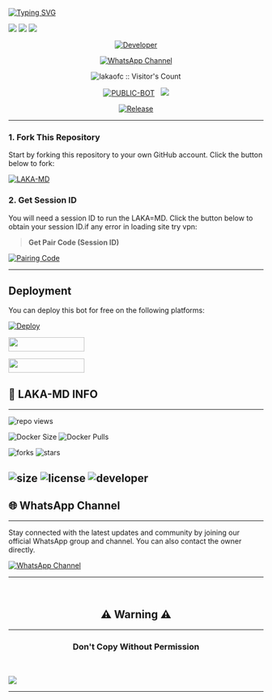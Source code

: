 <a href="https://git.io/typing-svg"><img src="https://readme-typing-svg.demolab.com?font=Black+Ops+One&size=100&pause=1000&color=B700FB&center=true&width=1000&height=200&lines=LAKA-MD-V1.0" alt="Typing SVG" /></a>
  </p>
<a><img src='https://i.imgur.com/LyHic3i.gif'/></a>
<a><img src='https://i'/></a>
<a><img src='https://i.imgur.com/LyHic3i.gif'/></a>
<p align="center">
  <a href="https://github.com/lakaofc"><img title="Developer" src="https://img.shields.io/badge/Author-Mr%20Lakaofc-FF7604.svg?style=big-square&logo=github" /></a>
</p>

<div align="center">
  
[![WhatsApp Channel](https://img.shields.io/badge/Join-WhatsApp%20Channel-FF00F8?style=big-square&logo=whatsapp)](https://whatsapp.com/channel/0029Vb10Jv560eBfnX6Jaa3Y)
</div>

 <p align="center"><img src="https://profile-counter.glitch.me/{laka-md}/count.svg" alt="lakaofc :: Visitor's Count" old_src="https://profile-counter.glitch.me/{lakaofc}/count.svg" /></p>


<p align="center">
<a href="https://github.com/lakaofc/laka-md"><img title="PUBLIC-BOT" src="https://img.shields.io/static/v1?label=Language&message=English&style=square&color=darkpink"></a> &nbsp;
  <img src="https://komarev.com/ghpvc/?username=lakaofc&label=VIEWS&style=square&color=blue" />
</p>
</p> 

<p align="center">
  <a href="https://github.com/lakaofc/laka-md"><img title="Release" src="https://img.shields.io/badge/Release-beta%20v1.0-cyan.svg?style=for-the-badge&logo=appveyor" /></a>
</p>


***

### 1. Fork This Repository

Start by forking this repository to your own GitHub account. Click the button below to fork:

  <a href="https://github.com/lakaofc/laka-md/fork"><img title="LAKA-MD" src="https://img.shields.io/badge/FORK-LAKA,MD-h?color=blue&style=for-the-badge&logo=stackshare"></a>
  
### 2. Get Session ID 

You will need a session ID to run the LAKA=MD. Click the button below to obtain your session ID.if any error in loading site try vpn:

> **Get Pair Code (Session ID)**

<a href='https://lakamdweb-856c6c7aa5d7.herokuapp.com' target="_blank">
  <img alt='Pairing Code' src='https://img.shields.io/badge/Get%20Pairing%20Code-0076D2?style=for-the-badge&logo=opencv&logoColor=black'/>
</a>
<br> 

---

## Deployment

You can deploy this bot for free on the following platforms:

[![Deploy](https://www.herokucdn.com/deploy/button.svg)](https://dashboard.heroku.com/new?template=https%3A%2F%2Fgithub.com%2Flakaofc%2Flaka-md.git)

[<img src='https://img.shields.io/badge/Deploy%20to%20Replit-blue?style=for-the-badge&logo=replit&logoColor=white' width=150 height=28 />](https://replit.com/github//lakaofc/laka-md)

[<img src='https://img.shields.io/badge/Deploy%20to%20Glitch-grey?style=for-the-badge&logo=glitch&logoColor=white' width=150 height=28 />](https://glitch.com/edit/#!/import/github/lakaofc/laka-md)


## 🔗 LAKA-MD INFO

---

 ![repo views](https://hits.seeyoufarm.com/api/count/incr/badge.svg?url=https%3A%2F%2Fgithub.com%2Flakaofc%2Flaka-md&count_bg=%2379C83D&title_bg=%23555555&icon=gitpod.svg&icon_color=%23E7E7E7&title=Views&edge_flat=false)

![Docker Size](https://img.shields.io/docker/image-size/lakaofc/laka-md?style=flat&logo=docker&label=Docker+Size)
![Docker Pulls](https://img.shields.io/docker/pulls/lakaofc/laka-md?style=flat&logo=docker&label=Docker+Pulls)

![forks](https://img.shields.io/github/forks/lakaofc/laka-md?label=Forks&style=social)
![stars](https://img.shields.io/github/stars/lakaofc/laka-md?style=social)

![size](https://img.shields.io/github/repo-size/lakaofc/laka-md?color=purple&label=Repo%20Size&style=plastic)
![license](https://img.shields.io/github/license/lakaofc/laka-md?color=purple&label=License&style=plastic)
![developer](https://img.shields.io/static/v1?label=Author&message=Laka%20ofc&color=purple&style=plastic)
----

## 🌐 WhatsApp Channel 

---

Stay connected with the latest updates and community by joining our official WhatsApp group and channel. You can also contact the owner directly.

[![WhatsApp Channel](https://img.shields.io/badge/Join-WhatsApp%20Channel-25D366?style=for-the-badge&logo=whatsapp)](https://whatsapp.com/channel/0029Vb10Jv560eBfnX6Jaa3Y)

---

 <br>
<h2 align="center"> ⚠️ Warning ⚠️
 </h2>
 
 ---

<h3 align="center"> Don't Copy Without Permission 
</h3>

<br>

<a><img src='https://i.imgur.com/LyHic3i.gif'/></a>

---
